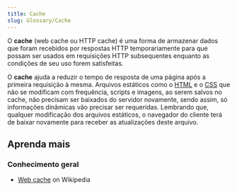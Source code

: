 ```yaml
---
title: Cache
slug: Glossary/Cache
---
```


O **cache** (web cache ou HTTP cache) é uma forma de armazenar dados que foram recebidos por respostas HTTP temporariamente para que possam ser usados em requisições HTTP subsequentes enquanto as condições de seu uso forem satisfeitas.

O **cache** ajuda a reduzir o tempo de resposta de uma página após a primeira requisição à mesma. Arquivos estáticos como o [HTML](/pt-BR/docs/Web/HTML) e o [CSS](/pt-BR/docs/Glossario/CSS) que não se modificam com frequência, scripts e imagens, ao serem salvos no cache, não precisam ser baixados do servidor novamente, sendo assim, só informações dinâmicas vão precisar ser requeridas. Lembrando que, qualquer modificação dos arquivos estáticos, o navegador do cliente terá de baixar novamente para receber as atualizações deste arquivo.

## Aprenda mais

### Conhecimento geral

- [Web cache](https://pt.wikipedia.org/wiki/Web_cache) on Wikipedia
